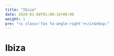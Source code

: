 ```yaml
---
title: "Ibiza"
date: 2020-01-08T01:00:14+09:00
weight: 1
pre: "<i class='fas fa-angle-right'></i>&nbsp;"
---
```


# Ibiza
